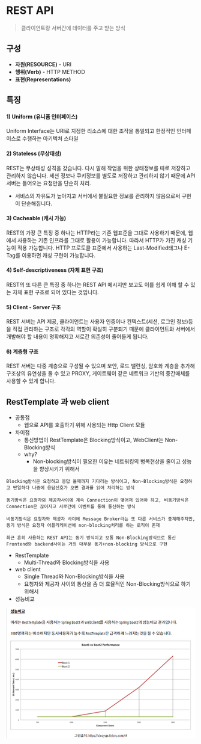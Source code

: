# REST API

> 클라이언트랑 서버간에 데이터를 주고 받는 방식

## 구성

- **자원(RESOURCE)** - URI
- **행위(Verb)** - HTTP METHOD
- **표현(Representations)**

## 특징

#### 1) Uniform (유니폼 인터페이스)

Uniform Interface는 URI로 지정한 리소스에 대한 조작을 통일되고 한정적인 인터페이스로 수행하는 아키텍처 스타일

#### 2) Stateless (무상태성)

REST는 무상태성 성격을 갖습니다. 다시 말해 작업을 위한 상태정보를 따로 저장하고 관리하지 않습니다. 세션 정보나 쿠키정보를 별도로 저장하고 관리하지 않기 때문에 API 서버는 들어오는 요청만을 단순히 처리. 

- 서비스의 자유도가 높아지고 서버에서 불필요한 정보를 관리하지 않음으로써 구현이 단순해집니다.

#### 3) Cacheable (캐시 가능)

REST의 가장 큰 특징 중 하나는 HTTP라는 기존 웹표준을 그대로 사용하기 때문에, 웹에서 사용하는 기존 인프라를 그대로 활용이 가능합니다. 따라서 HTTP가 가진 캐싱 기능이 적용 가능합니다. HTTP 프로토콜 표준에서 사용하는 Last-Modified태그나 E-Tag를 이용하면 캐싱 구현이 가능합니다.

#### 4) Self-descriptiveness (자체 표현 구조)

REST의 또 다른 큰 특징 중 하나는 REST API 메시지만 보고도 이를 쉽게 이해 할 수 있는 자체 표현 구조로 되어 있다는 것입니다.

#### 5) Client - Server 구조

REST 서버는 API 제공, 클라이언트는 사용자 인증이나 컨텍스트(세션, 로그인 정보)등을 직접 관리하는 구조로 각각의 역할이 확실히 구분되기 때문에 클라이언트와 서버에서 개발해야 할 내용이 명확해지고 서로간 의존성이 줄어들게 됩니다.

#### 6) 계층형 구조

REST 서버는 다중 계층으로 구성될 수 있으며 보안, 로드 밸런싱, 암호화 계층을 추가해 구조상의 유연성을 둘 수 있고 PROXY, 게이트웨이 같은 네트워크 기반의 중간매체를 사용할 수 있게 합니다.



## RestTemplate 과 web client

- 공통점
  - 웹으로 API를 호출하기 위해 사용되는 Http Client 모듈
- 차이점
  - 통신방법이 RestTemplate은 Blocking방식이고, WebClient는 Non-Blocking방식
  - why?
    - Non-blocking방식이 필요한 이유는 네트워킹의 병목현상을 줄이고 성능을 향상시키기 위해서

```
Blocking방식은 요청하고 응답 올때까지 기다리는 방식이고, Non-Blocking방식은 요청하고 딴일하다 나중에 응답신호가 오면 결과를 읽어 처리하는 방식

동기방식은 요청자와 제공자사이에 계속 Connection이 맺어져 있어야 하고, 비동기방식은 Connection은 끊어지고 서로간에 이벤트를 통해 통신하는 방식

비동기방식은 요청자와 제공자 사이에 Message Broker라는 또 다른 서비스가 중계해주지만, 동기 방식은 요청자 어플리케이션에 non-blocking처리를 하는 로직이 존재

최근 흔히 사용하는 REST API는 동기 방식이고 보통 Non-Blocking방식으로 통신
Frontend와 backend사이는 거의 대부분 동기+non-blocking 방식으로 구현
```



- RestTemplate
  -  Multi-Thread와 Blocking방식을 사용
- web client
  -  Single Thread와 Non-Blocking방식을 사용
  - 요청자와 제공자 사이의 통신을 좀 더 효율적인 Non-Blocking방식으로 하기 위해서
- 성능비교

![image-20220121233821130](0121/image-20220121233821130.png)